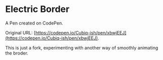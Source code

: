 # Electric Border

A Pen created on CodePen.

Original URL: [https://codepen.io/Cubiq-ish/pen/xbwjEEJ](https://codepen.io/Cubiq-ish/pen/xbwjEEJ).

This is just a fork, experimenting with another way of smoothly animating the broder.